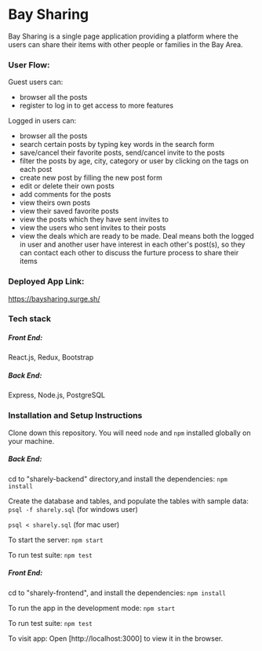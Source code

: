 # Bay Sharing
Bay Sharing is a single page application providing a platform where the users can share their items with other people or families in the Bay Area.

### User Flow:
Guest users can:
- browser all the posts
- register to log in to get access to more features

Logged in users can: 
- browser all the posts
- search certain posts by typing key words in the search form
- save/cancel their favorite posts, send/cancel invite to the posts
- filter the posts by age, city, category or user by clicking on the tags on each post
- create new post by filling the new post form
- edit or delete their own posts
- add comments for the posts
- view theirs own posts
- view their saved favorite posts
- view the posts which they have sent invites to
- view the users who sent invites to their posts
- view the deals which are ready to be made. Deal means both the logged in user and another user have interest in each other's post(s), so they can contact each other to discuss the furture process to share their items

### Deployed App Link:
https://baysharing.surge.sh/

### Tech stack 

##### Front End: 
React.js, Redux, Bootstrap

##### Back End: 
Express, Node.js, PostgreSQL

### Installation and Setup Instructions

Clone down this repository. You will need `node` and `npm` installed globally on your machine.

##### Back End:
 cd to "sharely-backend" directory,and  install the dependencies:
    `npm install`

   Create the database and tables,  and populate the tables with sample data:
   `psql -f sharely.sql` (for windows user)

   `psql < sharely.sql` (for mac user)

   To start the server:
   `npm start`

   To run test suite:
	`npm test`


##### Front End:
cd to "sharely-frontend", and install the dependencies:
   `npm install`

  To run the app in the development mode:
   `npm start`

   To run test suite:
	`npm test`
	
To visit app:
Open [http://localhost:3000] to view it in the browser.